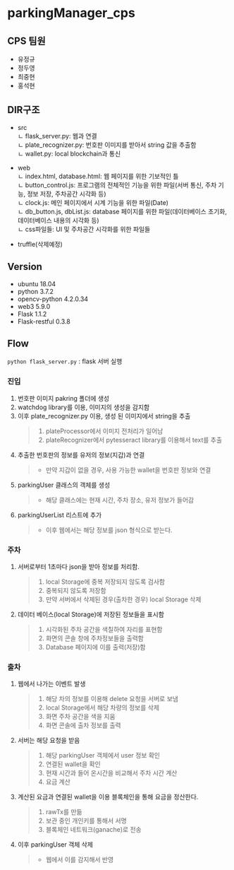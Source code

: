 # parkingManager_cps

## CPS 팀원

- 유정규
- 정두영
- 최중현
- 홍석현

## DIR구조

- src  
  ㄴ flask_server.py: 웹과 연결  
  ㄴ plate_recognizer.py: 번호판 이미지를 받아서 string 값을 추출함  
  ㄴ wallet.py: local blockchain과 통신

- web  
  ㄴ index.html, database.html: 웹 페이지를 위한 기보적인 틀  
  ㄴ button_control.js: 프로그램의 전체적인 기능을 위한 파일(서버 통신, 주차 기능, 정보 저장, 주차공간 시각화 등)  
  ㄴ clock.js: 메인 페이지에서 시계 기능을 위한 파일(Date)  
  ㄴ db_button.js, dbList.js: database 페이지를 위한 파일(데이터베이스 초기화, 데이터베이스 내용의 시각화 등)  
  ㄴ css파일들: UI 및 주차공간 시각화를 위한 파일들

- truffle(삭제예정)

## Version

- ubuntu 18.04
- python 3.7.2
- opencv-python 4.2.0.34
- web3 5.9.0
- Flask 1.1.2
- Flask-restful 0.3.8

## Flow

`python flask_server.py` : flask 서버 실행

### 진입

1. 번호판 이미지 pakring 폴더에 생성
2. watchdog library를 이용, 이미지의 생성을 감지함
3. 이후 plate_recognizer.py 이용, 생성 된 이미지에서 string을 추출
   > 1. plateProcessor에서 이미지 전처리가 일어남
   > 2. plateRecognizer에서 pytesseract library를 이용해서 text를 추출
4. 추출한 번호판의 정보를 유저의 정보(지갑)과 연결
   > - 만약 지갑이 없을 경우, 사용 가능한 wallet을 번호판 정보와 연결
5. parkingUser 클래스의 객체를 생성
   > - 해당 클래스에는 현재 시간, 주차 장소, 유저 정보가 들어감
6. parkingUserList 리스트에 추가
   > - 이후 웹에서는 해당 정보를 json 형식으로 받는다.

### 주차

1. 서버로부터 1초마다 json을 받아 정보를 처리함.
   > 1. local Storage에 중복 저장되지 않도록 검사함
   > 2. 중복되지 않도록 저장함
   > 3. 만약 서버에서 삭제된 경우(출차한 경우) local Storage 삭제
2. 데이터 베이스(local Storage)에 저장된 정보들을 표시함
   > 1. 시각화된 주차 공간을 색칠하여 자리를 표현함
   > 2. 화면의 콘솔 창에 주차정보들을 출력함
   > 3. Database 페이지에 이를 출력(저장)함

### 출차

1. 웹에서 나가는 이벤트 발생
   > 1. 해당 차의 정보를 이용해 delete 요청을 서버로 보냄
   > 2. local Storage에서 해당 차량의 정보를 삭제
   > 3. 화면 주차 공간을 색을 지움
   > 4. 화면 콘솔에 출차 정보를 출력
2. 서버는 해당 요청을 받음
   > 1. 해당 parkingUser 객체에서 user 정보 확인
   > 2. 연결된 wallet을 확인
   > 3. 현재 시간과 들어 온시간을 비교해서 주차 시간 계산
   > 4. 요금 계산
3. 계산된 요금과 연결된 wallet을 이용 블록체인을 통해 요금을 정산한다.
   > 1. rawTx를 만듦
   > 2. 보관 중인 개인키를 통해서 서명
   > 3. 블록체인 네트워크(ganache)로 전송
4. 이후 parkingUser 객체 삭제
   > - 웹에서 이를 감지해서 반영
